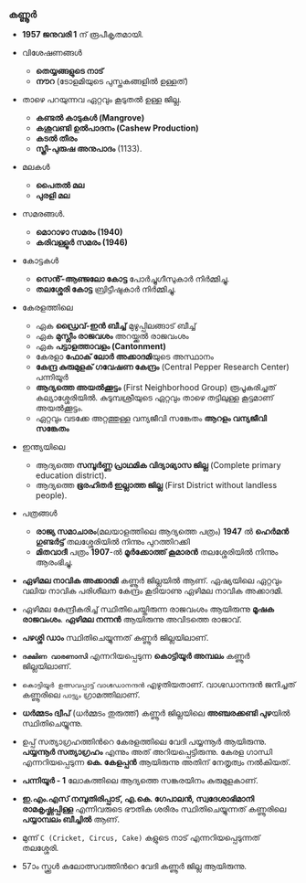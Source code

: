 ### കണ്ണൂര്‍  

-  **1957 ജനുവരി 1** ന് രൂപീകൃതമായി.

- വിശേഷണങ്ങള്‍
	-  **തെയ്യങ്ങളുടെ നാട്**
	-  **നൗറ** (ടോളമിയുടെ പുസ്തകങ്ങളില്‍ ഉള്ളത്)

- താഴെ പറയുന്നവ ഏറ്റവും കൂടുതല്‍ ഉള്ള ജില്ല.
	-  **കണ്ടല്‍ കാടുകള്‍ (Mangrove)**
	-  **കശുവണ്ടി ഉല്‍പാദനം (Cashew Production)**
	-  **കടല്‍ തീരം**
	-  **സ്ത്രീ-പുരുഷ അനുപാദം** (1133).

- മലകള്‍
	-  **പൈതല്‍ മല**
	-  **പുരളി മല**

- സമരങ്ങള്‍.
	-  **മൊറാഴാ സമരം (1940)**
	-  **കരിവള്ളൂര്‍ സമരം (1946)**

- കോട്ടകള്‍
	-  **സെൻ്‍-ആഞ്ജലോ കോട്ട** പോര്‍ച്ചുഗീസുകാര്‍ നിര്‍മ്മിച്ചു.
	-  **തലശ്ശേരി കോട്ട** ബ്രിട്ടീഷുകാര്‍ നിര്‍മ്മിച്ചു.

- കേരളത്തിലെ
	-	ഏക **ഡ്രൈവ്-ഇന്‍ ബീച്ച്** മുഴുപ്പിലങ്ങാട് ബീച്ച്
	-	ഏക **മുസ്ലീം രാജവശം** അറയ്ക്കല്‍ രാജവംശം
	-	ഏക **പട്ടാളത്താവളം (Cantonment)**
	-	കേരളാ **ഫോക് ലോര്‍ അക്കാദമി**യുടെ അസ്ഥാനം
	-	**കേന്ദ്ര കുരുമുളക് ഗവേഷണ കേന്ദ്രം** (Central Pepper Research Center)  പന്നിയൂര്‍
	-	**ആദ്യത്തെ അയല്‍ക്കൂട്ടം** (First Neighborhood Group) രൂപൂകരിച്ചത് കല്യാശ്ശേരിയില്‍. കുടുമ്പശ്രീയുടെ ഏറ്റവും താഴെ തട്ടിലുള്ള കൂട്ടമാണ് അയല്‍ക്കൂട്ടം.
	- ഏറ്റവും വടക്കേ അറ്റത്തുള്ള വന്യജീവി സങ്കേതം **ആറളം വന്യജീവി സങ്കേതം**

- ഇന്ത്യയിലെ
	-   ആദ്യത്തെ **സമ്പൂര്‍ണ്ണ പ്രാഥമിക വിദ്യാഭ്യാസ ജില്ല** (Complete primary education district).
	-   ആദ്യത്തെ **ഭൂരഹിതര്‍ ഇല്ലാത്ത ജില്ല** (First District without landless people).

- പത്രങ്ങള്‍
	- **രാജ്യ സമാചാരം**(മലയാളത്തിലെ ആദ്യത്തെ പത്രം) **1947** ല്‍ **ഹെര്‍മന്‍ ഗുണ്ടര്‍ട്ട്** തലശ്ശേരിയില്‍ നിന്നും പുറത്തിറക്കി
	-  **മിതവാദീ** പത്രം **1907**-ല്‍  **മൂര്‍ക്കോത്ത് കൂമാരന്‍** തലശ്ശേരിയില്‍ നിന്നും ആരംഭിച്ചു.

-  **ഏഴിമല നാവിക അക്കാദമി** കണ്ണൂര്‍ ജില്ലയില്‍ ആണ്. ഏഷ്യയിലെ ഏറ്റവും വലിയ നാവിക പരിശീലന കേന്ദ്രം കൂടിയാണു ഏഴിമല നാവിക അക്കാദമി.

- ഏഴിമല കേന്ദ്രീകരിച്ച് സ്ഥിതിചെയ്തിരുന്ന രാജവംശം ആയിരുന്നു **മൂഷക രാജവംശം**. **ഏഴിമല നന്നന്‍** ആയിരുന്നു അവിടത്തെ രാജാവ്.

-  **പഴശ്ശി ഡാം** സ്ഥിതിചെയ്യുന്നത് കണ്ണൂര്‍ ജില്ലയിലാണ്.

-  **`ദക്ഷിണ വാരണാസി`** എന്നറിയപ്പെടുന്ന **കൊട്ടിയൂര്‍ അമ്പലം** കണ്ണൂര്‍ ജില്ലയിലാണ്.

-  `കൊട്ടിയൂര്‍ ഉത്സവപ്പാട്ട്`  `വാഗ്ഭഡാനന്ദന്‍` എഴുതിയതാണ്. വാഗ്ഭഡാനന്ദന്‍ ജനിച്ചത് കണ്ണൂരിലെ `പാട്ട്യം` ഗ്രാമത്തിലാണ്.

-  **ധര്‍മ്മടം ദ്വീപ്** (ധര്‍മ്മടം തുരുത്ത്) കണ്ണൂര്‍ ജില്ലയിലെ **അഞ്ചരക്കണ്ടി പുഴ**യില്‍ സ്ഥിതിചെയ്യുന്നു.

- ഉപ്പ് സത്യാഗ്രഹത്തിന്‍റെ കേരളത്തിലെ വേദി പയ്യന്നൂര്‍ ആയിരുന്നു. **പയ്യന്നൂര്‍ സത്യാഗ്രഹം** എന്നും അത് അറിയപ്പെട്ടിരുന്നു. കേരള ഗാന്ധി എന്നറിയപ്പെടുന്ന **കെ. കേളപ്പന്‍** ആയിരുന്നു അതിന് നേതൃത്വം നല്‍കിയത്.

-  **പന്നിയൂര്‍ - 1** ലോകത്തിലെ ആദ്യത്തെ സങ്കരയിനം കുരുമുളകാണ്.

-  **ഇ.എം.എസ് നമ്പൂതിരിപ്പാട്, എ.കെ. ഗേപാലന്‍, സ്വദേശാഭിമാനി രാമകൃഷ്ണപ്പിള്ള** എന്നിവരുടെ ഭൗതിക ശരീരം സ്ഥിതിചെയ്യുന്നത് കണ്ണൂരിലെ **പയ്യാമ്പലം ബീച്ചില്‍** ആണ്.

- മുന്ന് `C (Cricket, Circus, Cake)` കളുടെ നാട് എന്നറിയപ്പെടുന്നത് തലശ്ശേരി.

- 57ാം സ്ക്കൂള്‍ കലോത്സവത്തിന്‍റെ വേദി കണ്ണൂര്‍ ജില്ല ആയിരുന്നു.